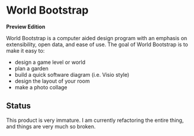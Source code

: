 # World Bootstrap

**Preview Edition**

World Bootstrap is a computer aided design program with an emphasis on extensibility, open data, and ease of use. The goal of World Bootstrap is to make it easy to:

* design a game level or world
* plan a garden
* build a quick software diagram (i.e. Visio style)
* design the layout of your room
* make a photo collage 

## Status

This product is very immature. I am currently refactoring the entire thing, and things are very much so broken.
